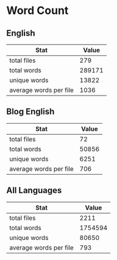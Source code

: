 # Word Count

## English

Stat | Value
---- | -----
total files | 279
total words | 289171
unique words | 13822
average words per file | 1036

## Blog English

Stat | Value
---- | -----
total files | 72
total words | 50856
unique words | 6251
average words per file | 706

## All Languages

Stat | Value
---- | -----
total files | 2211
total words | 1754594
unique words | 80650
average words per file | 793
